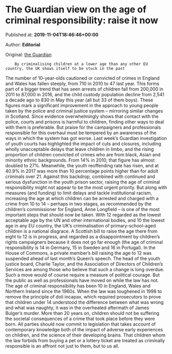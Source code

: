 
# The Guardian view on the age of criminal responsibility: raise it now

Published at: **2019-11-04T18:46:46+00:00**

Author: **Editorial**

Original: [the Guardian](https://www.theguardian.com/commentisfree/2019/nov/04/the-guardian-view-on-the-age-of-criminal-responsibility-raise-it-now)


        By criminalising children at a lower age than any other EU country, the UK shows itself to be stuck in the past
      
The number of 10-year-olds cautioned or convicted of crimes in England and Wales has fallen steeply, from 710 in 2010 to 47 last year. This forms part of a bigger trend that has seen arrests of children fall from 200,000 in 2011 to 87,000 in 2016, and the child custody population decline from 2,541 a decade ago to 830 in May this year (all but 33 of them boys). These figures mark a significant improvement in the approach to young people taken by the police and criminal justice system – mirroring similar changes in Scotland. Since evidence overwhelmingly shows that contact with the police, courts and prisons is harmful to children, finding other ways to deal with them is preferable.
But praise for the campaigners and professionals responsible for this overhaul must be tempered by an awareness of the ways in which the system has got worse. Last week’s Guardian investigation of youth courts has highlighted the impact of cuts and closures, including wholly unacceptable delays that leave children in limbo, and the rising proportion of children convicted of crimes who are from black, Asian and minority ethnic backgrounds. From 14% in 2010, that figure has almost doubled to 27%. Meanwhile, the youth reoffending rate has risen, and at 40.9% in 2017 was more than 10 percentage points higher than for adult criminals over 21.
Against this backdrop, combined with continued and serious dysfunction in the youth prison sector, raising the age of criminal responsibility might not appear to be the most urgent priority. But along with measures (and funding) to limit delays and tackle institutional racism, increasing the age at which children can be arrested and charged with a crime from 10 to 14 – perhaps in two stages, as recommended by the children’s commissioner for England, Anne Longfield – is one of the most important steps that should now be taken. With 12 regarded as the lowest acceptable age by the UN and other international bodies, and 10 the lowest age in any EU country, the UK’s criminalisation of primary-school-aged children is a national disgrace.
A Scottish bill to raise the age there from eight to 12 is in progress, and regarded as a disappointment by children’s rights campaigners because it does not go far enough (the age of criminal responsibility is 14 in Germany, 15 in Sweden and 16 in Portugal). In the House of Commons, a private member’s bill raising the age to 12 was suspended ahead of last month’s Queen’s speech. The head of the youth justice board, Charlie Taylor, and the Association of Directors of Children’s Services are among those who believe that such a change is long overdue.
Such a move would of course require a measure of political courage. But the public as well as professionals have moved on while the law has not. The age of criminal responsibility has been 10 in England, Wales and Northern Ireland since the 1960s. When the law was toughened in 1998 to remove the principle of doli incapax, which required prosecutors to prove that children under 14 understood the difference between what was wrong and what was naughty, it was in the overheated aftermath of James Bulger’s murder. More than 20 years on, children should not be suffering the societal consequences of a crime that took place before they were born.
All parties should now commit to legislation that takes account of contemporary knowledge both of the impact of adverse early experiences on children, and the science of their developing brains. That children whom the law forbids from buying a pet or a lottery ticket are treated as criminally responsible is an affront not just to them, but to us all.
